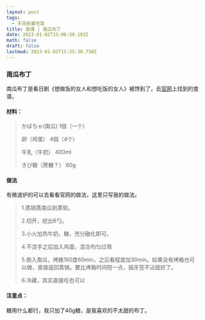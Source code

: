 ```yaml
---
layout: post
tags:
  - 天天盼着吃饭
title: 食谱 | 南瓜布丁
date: 2023-01-02T15:06:58.103Z
math: false
draft: false
lastmod: 2023-01-02T15:25:38.738Z
---
```

### 南瓜布丁

南瓜布丁是看日剧《想做饭的女人和想吃饭的女人》被馋到了，去[官网](https://www.nhk.jp/p/tsukutabe/ts/5NX1QRN3VM/recipe/te/XQQPVWR855/rp/1000000273/)上找到的食谱。

#### 材料：

> かぼちゃ(南瓜) 1個（一个）
> 
> 卵（鸡蛋）     4個（4个）
> 
> 牛乳（牛奶）    400ml
> 
> きび糖（蔗糖？）   60g

#### 做法

有微波炉的可以去看看官网的做法，这里只写我的做法。

> 1.蒸锅蒸南瓜到蒸软。
> 
> 2.切开，挖出6勺。
> 
> 3.小火加热牛奶，糖，充分融化即可。
> 
> 4.不烫手之后加入鸡蛋，混合均匀过筛
> 
> 5.倒入南瓜，烤箱160度60min，之后看程度加30min。如果没有烤箱也可以做，直接返回蒸锅，要比烤箱时间短一点，插牙签不沾就好了。
> 
> 6.冷藏，其实直接吃也可以

#### 注意点：

糖用什么都行，我只加了40g糖，是我喜欢的不太甜的布丁。


